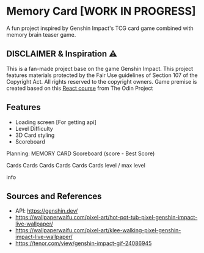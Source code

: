 # Memory Card [WORK IN PROGRESS]
A fun project inspired by Genshin Impact's TCG card game combined with memory brain teaser game. 

## DISCLAIMER & Inspiration ⚠️
This is a fan-made project base on the game Genshin Impact. This project features materials protected by the Fair Use guidelines of Section 107 of the Copyright Act. All rights reserved to the copyright owners.
Game premise is created based on this [React course](https://www.theodinproject.com/lessons/node-path-react-new-memory-card) from The Odin Project
## Features
- Loading screen [For getting api]
- Level Difficulty
- 3D Card styling
- Scoreboard


Planning: 
MEMORY CARD
 Scoreboard (score - Best Score)

 Cards Cards Cards Cards Cards Cards
         level / max level

 info


## Sources and References
- API: https://genshin.dev/
- https://wallpaperwaifu.com/pixel-art/hot-pot-tub-pixel-genshin-impact-live-wallpaper/
- https://wallpaperwaifu.com/pixel-art/klee-walking-pixel-genshin-impact-live-wallpaper/
- https://tenor.com/view/genshin-impact-gif-24086945